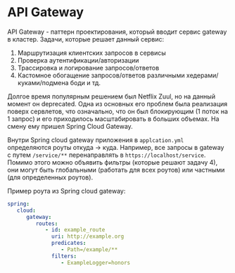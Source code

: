 # API Gateway
API Gateway - паттерн проектирования, который вводит сервис gateway в кластер. Задачи, которые решает данный сервис:
1) Маршрутизация клиентских запросов в сервисы
2) Проверка аутентификации/авторизации
3) Трассировка и логирование запросов/ответов
4) Кастомное обогащение запросов/ответов различными хедерами/куками/подмена боди и тд.

Долгое время популярным решением был Netflix Zuul, но на данный момент он deprecated. Одна из основных его проблем была
реализация поверх сервлетов, что означально, что он был блокирующим (1 поток на 1 запрос) и его приходилось 
масштабировать в больших объемах. На смену ему пришел Spring Cloud Gateway.

Внутри Spring cloud gateway приложения в `applcation.yml` определяются роуты откуда -> куда. Например, все запросы в
gateway с путем `/service/**` перенаправлять в `https://localhost/service`. Помимо этого можно объявить фильтры 
(которые решают задачу 4), они могут быть глобальными (работать для всех роутов) или частными (для определенных роутов).

Пример роута из Spring cloud gateway:
```yaml
spring:
   cloud:
      gateway:
         routes:
            - id: example_route
              uri: http://example.org
              predicates:
                 - Path=/example/**
              filters:
                 - ExampleLogger=honors
```